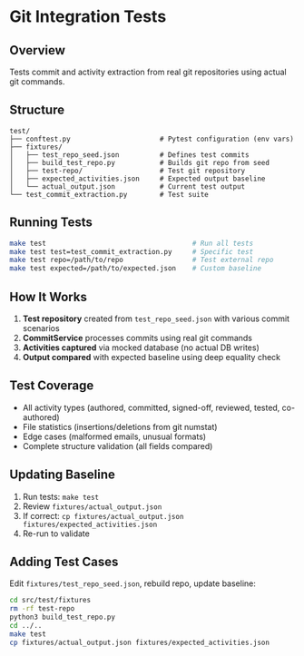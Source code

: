 # Git Integration Tests

## Overview

Tests commit and activity extraction from real git repositories using actual git commands.

## Structure

```
test/
├── conftest.py                      # Pytest configuration (env vars)
├── fixtures/
│   ├── test_repo_seed.json          # Defines test commits
│   ├── build_test_repo.py           # Builds git repo from seed
│   ├── test-repo/                   # Test git repository
│   ├── expected_activities.json     # Expected output baseline
│   └── actual_output.json           # Current test output
└── test_commit_extraction.py        # Test suite
```

## Running Tests

```bash
make test                                    # Run all tests
make test test=test_commit_extraction.py     # Specific test
make test repo=/path/to/repo                 # Test external repo
make test expected=/path/to/expected.json    # Custom baseline
```

## How It Works

1. **Test repository** created from `test_repo_seed.json` with various commit scenarios
2. **CommitService** processes commits using real git commands
3. **Activities captured** via mocked database (no actual DB writes)
4. **Output compared** with expected baseline using deep equality check

## Test Coverage

- All activity types (authored, committed, signed-off, reviewed, tested, co-authored)
- File statistics (insertions/deletions from git numstat)
- Edge cases (malformed emails, unusual formats)
- Complete structure validation (all fields compared)

## Updating Baseline

1. Run tests: `make test`
2. Review `fixtures/actual_output.json`
3. If correct: `cp fixtures/actual_output.json fixtures/expected_activities.json`
4. Re-run to validate

## Adding Test Cases

Edit `fixtures/test_repo_seed.json`, rebuild repo, update baseline:

```bash
cd src/test/fixtures
rm -rf test-repo
python3 build_test_repo.py
cd ../..
make test
cp fixtures/actual_output.json fixtures/expected_activities.json
```
